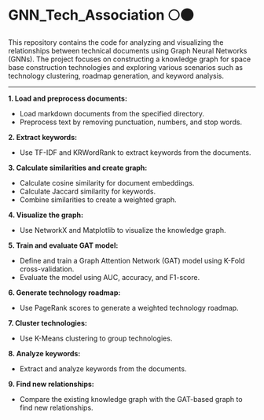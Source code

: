 # GNN_Tech_Association 🌕🌑

This repository contains the code for analyzing and visualizing the relationships between technical documents using Graph Neural Networks (GNNs). 
The project focuses on constructing a knowledge graph for space base construction technologies and exploring various scenarios such as technology clustering, roadmap generation, and keyword analysis.

---
**1. Load and preprocess documents:**
- Load markdown documents from the specified directory.
- Preprocess text by removing punctuation, numbers, and stop words.

**2. Extract keywords:**
- Use TF-IDF and KRWordRank to extract keywords from the documents.

**3. Calculate similarities and create graph:**
- Calculate cosine similarity for document embeddings.
- Calculate Jaccard similarity for keywords.
- Combine similarities to create a weighted graph.

**4. Visualize the graph:**
- Use NetworkX and Matplotlib to visualize the knowledge graph.

**5. Train and evaluate GAT model:**
- Define and train a Graph Attention Network (GAT) model using K-Fold cross-validation.
- Evaluate the model using AUC, accuracy, and F1-score.

**6. Generate technology roadmap:**
- Use PageRank scores to generate a weighted technology roadmap.

**7. Cluster technologies:**
- Use K-Means clustering to group technologies.

**8. Analyze keywords:**
- Extract and analyze keywords from the documents.

**9. Find new relationships:**
- Compare the existing knowledge graph with the GAT-based graph to find new relationships.
